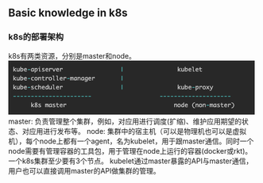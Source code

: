 ## Basic knowledge in k8s

### k8s的部署架构
k8s有两类资源，分别是master和node。
![Image](img/00/1.png)
master: 负责管理整个集群，例如，对应用进行调度(扩缩)、维护应用期望的状态、对应用进行发布等。
node: 集群中的宿主机（可以是物理机也可以是虚拟机），每个node上都有一个agent，名为kubelet，用于跟master通信。同时一个node需要有管理容器的工具包，用于管理在node上运行的容器(docker或rkt)。一个k8s集群至少要有3个节点。
kubelet通过master暴露的API与master通信，用户也可以直接调用master的API做集群的管理。


